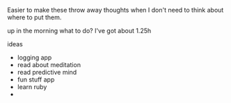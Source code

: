 Easier to make these throw away thoughts when I don't need to think about where to put them.

up in the morning
what to do? I've got about 1.25h

ideas
- logging app
- read about meditation
- read predictive mind
- fun stuff app
- learn ruby
-  

